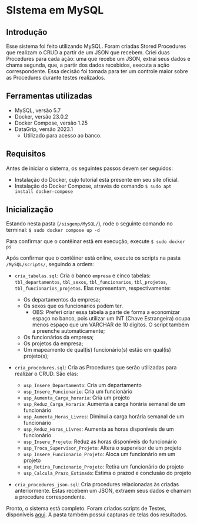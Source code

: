 # SIstema em MySQL

## Introdução

Esse sistema foi feito utilizando MySQL. Foram criadas Stored Procedures que realizam o CRUD a partir de um JSON que recebem. Criei duas Procedures para cada ação: uma que recebe um JSON, extrai seus dados e chama segunda, que, a partir dos dados recebidos, executa a ação correspondente. Essa decisão foi tomada para ter um controle maior sobre as Procedures durante testes realizados.

## Ferramentas utilizadas
- MySQL, versão 5.7
- Docker, versão 23.0.2
- Docker Compose, versão 1.25
- DataGrip, versão 2023.1
  - Utilizado para acesso ao banco.
 
## Requisitos
Antes de iniciar o sistema, os seguintes passos devem ser seguidos:
  - Instalação do Docker, cujo tutorial está presente em seu site oficial.
  - Instalação do Docker Compose, através do comando `$ sudo apt install docker-compose`
 
## Inicialização
Estando nesta pasta (`/sisgemp/MySQL/`), rode o seguinte comando no terminal:
`$ sudo docker compose up -d`

Para confirmar que o contêinar estã em execução, execute
`$ sudo docker ps`

Após confirmar que o contêiner está online, execute os scripts na pasta `/MySQL/scripts/`, seguindo a ordem:
- `cria_tabelas.sql`: Cria o banco `empresa` e cinco tabelas: `tbl_departamentos`, `tbl_sexos`, `tbl_funcionarios`, `tbl_projetos`, `tbl_funcionarios_projetos`. Elas representam, respectivamente:
  - Os departamentos da empresa;
  - Os sexos que os funcionários podem ter. 
    - OBS: Preferi criar essa tabela a parte de forma a economizar espaço no banco, pois utilizar um INT (Chave Estrangeira) ocupa menos espaço que um VARCHAR de 10 dígitos. O script também a preenche automaticamente;
  - Os funcionários da empresa;
  - Os projetos da empresa;
  - Um mapeamento de qual(is) funcionário(s) estão em qual(is) projeto(s);

- `cria_procedures.sql`: Cria as Procedures que serão utilizadas para realizar o CRUD. São elas:
  - `usp_Insere_Departamento`: Cria um departamento
  - `usp_Insere_Funcionario`: Cria um funcionário
  - `usp_Aumenta_Carga_horaria`: Cria um projeto
  - `usp_Reduz_Carga_Horaria`: Aumenta a carga horária semanal de um funcionário
  - `usp_Aumenta_Horas_Livres`: Diminui a carga horária semanal de um funcionário
  - `usp_Reduz_Horas_Livres`: Aumenta as horas disponíveis de um funcionário
  - `usp_Insere_Projeto`: Reduz as horas disponíveis do funcionário
  - `usp_Troca_Supervisor_Projeto`: Altera o supervisor de um projeto
  - `usp_Insere_Funcionario_Projeto`: Aloca um funcionário em um projeto
  - `usp_Retira_Funcionario_Projeto`: Retira um funcionário do projeto
  - `usp_Calcula_Prazo_Estimado`: Estima o prazod e conclusão do projeto

- `cria_procedures_json.sql`: Cria procedures relacionadas às criadas anteriormente. Estas recebem um JSON, extraem seus dados e chamam a procedure correspondente.

Pronto, o sistema está completo. Foram criados scripts de Testes, disponíveis [aqui](https://github.com/ilanaraujo/sisgemp/tree/main/MySQL/scripts/testes). A pasta também possui capturas de telas dos resultados.
  
